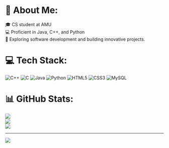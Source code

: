 # 💫 About Me:
🎓 CS student at AMU <br>💻 Proficient in Java, C++, and Python <br>🌟 Exploring software development and building innovative projects.


# 💻 Tech Stack:
![C++](https://img.shields.io/badge/c++-%2300599C.svg?style=plastic&logo=c%2B%2B&logoColor=white) ![C](https://img.shields.io/badge/c-%2300599C.svg?style=plastic&logo=c&logoColor=white) ![Java](https://img.shields.io/badge/java-%23ED8B00.svg?style=plastic&logo=openjdk&logoColor=white) ![Python](https://img.shields.io/badge/python-3670A0?style=plastic&logo=python&logoColor=ffdd54) ![HTML5](https://img.shields.io/badge/html5-%23E34F26.svg?style=plastic&logo=html5&logoColor=white) ![CSS3](https://img.shields.io/badge/css3-%231572B6.svg?style=plastic&logo=css3&logoColor=white) ![MySQL](https://img.shields.io/badge/mysql-4479A1.svg?style=plastic&logo=mysql&logoColor=white)
# 📊 GitHub Stats:
![](https://github-readme-stats.vercel.app/api?username=Faizan-9077&theme=blue-green&hide_border=false&include_all_commits=false&count_private=false)<br/>
![](https://github-readme-streak-stats.herokuapp.com/?user=Faizan-9077&theme=blue-green&hide_border=false)<br/>
![](https://github-readme-stats.vercel.app/api/top-langs/?username=Faizan-9077&theme=blue-green&hide_border=false&include_all_commits=false&count_private=false&layout=compact)

---
[![](https://visitcount.itsvg.in/api?id=Faizan-9077&icon=5&color=8)](https://visitcount.itsvg.in)

<!-- Proudly created with GPRM ( https://gprm.itsvg.in ) -->
